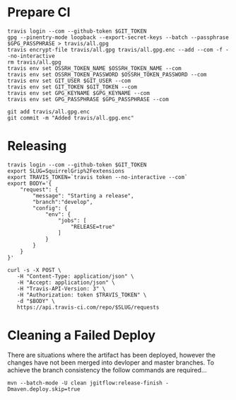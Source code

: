# Prepare CI
```
travis login --com --github-token $GIT_TOKEN
gpg --pinentry-mode loopback --export-secret-keys --batch --passphrase $GPG_PASSPHRASE > travis/all.gpg
travis encrypt-file travis/all.gpg travis/all.gpg.enc --add --com -f --no-interactive
rm travis/all.gpg
travis env set OSSRH_TOKEN_NAME $OSSRH_TOKEN_NAME --com
travis env set OSSRH_TOKEN_PASSWORD $OSSRH_TOKEN_PASSWORD --com
travis env set GIT_USER $GIT_USER --com
travis env set GIT_TOKEN $GIT_TOKEN --com
travis env set GPG_KEYNAME $GPG_KEYNAME --com
travis env set GPG_PASSPHRASE $GPG_PASSPHRASE --com

git add travis/all.gpg.enc
git commit -m "Added travis/all.gpg.enc"
```

# Releasing
```
travis login --com --github-token $GIT_TOKEN
export SLUG=SquirrelGrip%2Fextensions
export TRAVIS_TOKEN=`travis token --no-interactive --com`
export BODY='{
    "request": {
        "message": "Starting a release",
        "branch":"develop",
        "config": {
            "env": {
                "jobs": [
                    "RELEASE=true"
                ]
            }
        }
    }
}'

curl -s -X POST \
   -H "Content-Type: application/json" \
   -H "Accept: application/json" \
   -H "Travis-API-Version: 3" \
   -H "Authorization: token $TRAVIS_TOKEN" \
   -d "$BODY" \
   https://api.travis-ci.com/repo/$SLUG/requests
```

# Cleaning a Failed Deploy
There are situations where the artifact has been deployed, however the changes have not been merged into devloper and master branches. To achieve the branch consistency the follow commands are required...
```
mvn --batch-mode -U clean jgitflow:release-finish -Dmaven.deploy.skip=true
```